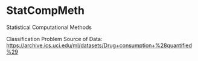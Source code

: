 # StatCompMeth
Statistical Computational Methods

Classification Problem
Source of Data:
https://archive.ics.uci.edu/ml/datasets/Drug+consumption+%28quantified%29

